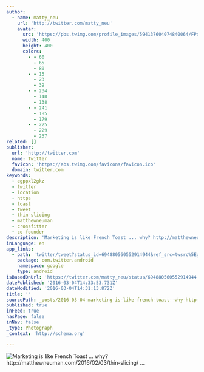 ```yaml
---
author:
  - name: matty_neu
    url: 'http://twitter.com/matty_neu'
    avatar:
      src: 'https://pbs.twimg.com/profile_images/594137604074840064/FPxc-Qng_400x400.jpg'
      width: 400
      height: 400
      colors:
        - - 60
          - 65
          - 80
        - - 15
          - 23
          - 39
        - - 234
          - 148
          - 138
        - - 241
          - 185
          - 179
        - - 225
          - 229
          - 237
related: []
publisher:
  url: 'http://twitter.com'
  name: Twitter
  favicon: 'https://abs.twimg.com/favicons/favicon.ico'
  domain: twitter.com
keywords:
  - egppxl2gkz
  - twitter
  - location
  - https
  - toast
  - tweet
  - thin-slicing
  - matthewneuman
  - crossfitter
  - co-founder
description: 'Marketing is like French Toast ... why? http://matthewneuman.com/2016/02/03/thin-slicing/ ...'
inLanguage: en
app_links:
  - path: 'twitter/tweet?status_id=694880560552914944&ref_src=twsrc%5Egoogle%7Ctwcamp%5Eandroidseo%7Ctwgr%5Estatus%7Ctwterm%5E694880560552914944'
    package: com.twitter.android
    namespace: google
    type: android
isBasedOnUrl: 'https://twitter.com/matty_neu/status/694880560552914944'
datePublished: '2016-03-04T14:33:53.731Z'
dateModified: '2016-03-04T14:31:13.872Z'
title: ''
sourcePath: _posts/2016-03-04-marketing-is-like-french-toast--why-httpmatthewneuman.md
published: true
inFeed: true
hasPage: false
inNav: false
_type: Photograph
_context: 'http://schema.org'

---
```

![Marketing is like French Toast &period;&period;&period; why&quest; http&colon;&sol;&sol;matthewneuman&period;com&sol;2016&sol;02&sol;03&sol;thin-slicing&sol; &period;&period;&period;](https://pbs.twimg.com/media/CaS2L-QVAAAcHu3.jpg:large)